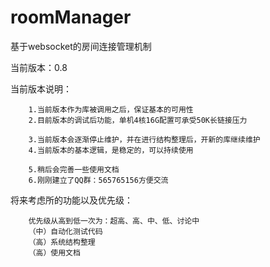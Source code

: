 # roomManager
基于websocket的房间连接管理机制

当前版本：0.8



当前版本说明：
```
    1.当前版本作为库被调用之后，保证基本的可用性
    2.目前版本的调试后功能，单机4核16G配置可承受50K长链接压力

    3.当前版本会逐渐停止维护，并在进行结构整理后，开新的库继续维护
    4.当前版本的基本逻辑，是稳定的，可以持续使用

    5.稍后会完善一些使用文档
    6.刚刚建立了QQ群：565765156方便交流
```


将来考虑所的功能以及优先级：

```
	优先级从高到低一次为：超高、高、中、低、讨论中
	（中）自动化测试代码
    （高）系统结构整理
    （高）使用文档
```
